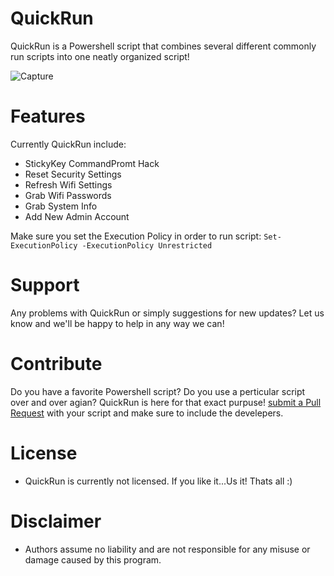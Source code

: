 # QuickRun
QuickRun is a Powershell script that combines several different commonly run scripts into one neatly organized script!

![Capture](https://user-images.githubusercontent.com/33265806/54099576-fca79d80-4387-11e9-95a5-e6843a79009e.PNG)
# Features
Currently QuickRun include:
* StickyKey CommandPromt Hack
* Reset Security Settings
* Refresh Wifi Settings
* Grab Wifi Passwords
* Grab System Info
* Add New Admin Account 

Make sure you set the Execution Policy in order to run script: `Set-ExecutionPolicy -ExecutionPolicy Unrestricted`
 ### 
# Support 
Any problems with QuickRun or simply suggestions for new updates? Let us know and we'll be happy to help in any way we can! 
# Contribute
Do you have a favorite Powershell script? Do you use a perticular script over and over agian? QuickRun is here for that exact purpuse!  [submit a Pull Request](https://github.com/securityghost/QuickRun/pulls) with your script and make sure to include the develepers. 
## 
# License
* QuickRun is currently not licensed. If you like it...Us it! Thats all :)
# Disclaimer 
* Authors assume no liability and are not responsible for any misuse or damage caused by this program.
